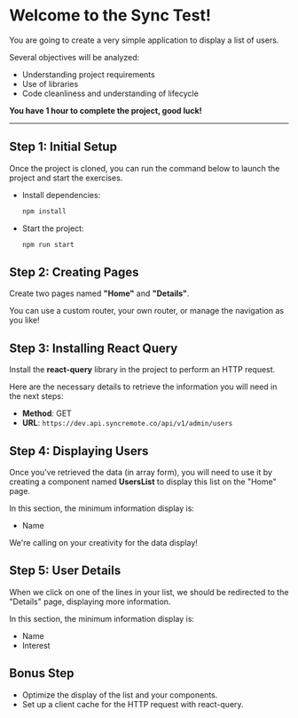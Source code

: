 # Welcome to the Sync Test!

You are going to create a very simple application to display a list of users.

Several objectives will be analyzed:

- Understanding project requirements
- Use of libraries
- Code cleanliness and understanding of lifecycle

**You have 1 hour to complete the project, good luck!**

---

## Step 1: Initial Setup

Once the project is cloned, you can run the command below to launch the project and start the exercises.

- Install dependencies:
  ```bash
  npm install
  ```

- Start the project:
  ```bash
  npm run start
  ```

## Step 2: Creating Pages

Create two pages named **"Home"** and **"Details"**.

You can use a custom router, your own router, or manage the navigation as you like!

## Step 3: Installing React Query

Install the **react-query** library in the project to perform an HTTP request.

Here are the necessary details to retrieve the information you will need in the next steps:

- **Method**: GET
- **URL**: `https://dev.api.syncremote.co/api/v1/admin/users`

## Step 4: Displaying Users

Once you've retrieved the data (in array form), you will need to use it by creating a component named **UsersList** to display this list on the "Home" page.

In this section, the minimum information display is:

- Name

We're calling on your creativity for the data display!

## Step 5: User Details

When we click on one of the lines in your list, we should be redirected to the "Details" page, displaying more information.

In this section, the minimum information display is:

- Name
- Interest

## Bonus Step

- Optimize the display of the list and your components.
- Set up a client cache for the HTTP request with react-query.
